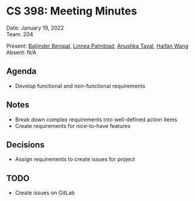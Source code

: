 # CS 398: Meeting Minutes  
Date: January 19, 2022  
Team: 204  

Present: [Baljinder Benipal](https://git.uwaterloo.ca/bs2benip), [Linnea Palmblad](https://git.uwaterloo.ca/lpalmbla), [Anushka Tayal](https://git.uwaterloo.ca/atayal), [Haifan Wang](https://git.uwaterloo.ca/h769wang)  
Absent: N/A  

## Agenda  
- Develop functional and non-functional requirements

## Notes  
- Break down complex requirements into well-defined action items
- Create requirements for nice-to-have features

## Decisions  
- Assign requirements to create issues for project

## TODO  
- Create issues on GitLab